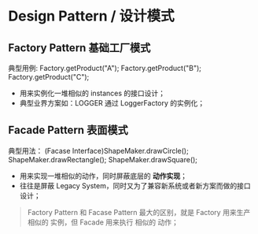 # Design Pattern / 设计模式

## Factory Pattern 基础工厂模式

典型用例: 
Factory.getProduct("A");
Factory.getProduct("B"); 
Factory.getProduct("C"); 

- 用来实例化一堆相似的 instances 的接口设计；
- 典型业界方案如：LOGGER 通过 LoggerFactory 的实例化；

## Facade Pattern 表面模式

典型用法：
(Facase Interface)ShapeMaker.drawCircle();
ShapeMaker.drawRectangle();
ShapeMaker.drawSquare();

- 用来实现一堆相似的动作，同时屏蔽底层的 __动作实现__；
- 往往是屏蔽 Legacy System，同时又为了兼容新系统或者新方案而做的接口设计；

> Factory Pattern 和 Facase Pattern 最大的区别，就是 Factory 用来生产 相似的 实例，但 Facade 用来执行 相似的 动作；
